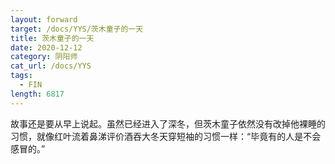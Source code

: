 ```yaml
---
layout: forward
target: /docs/YYS/茨木童子的一天
title: 茨木童子的一天
date: 2020-12-12
category: 阴阳师
cat_url: /docs/YYS
tags: 
  - FIN
length: 6817
---
```


故事还是要从早上说起。虽然已经进入了深冬，但茨木童子依然没有改掉他裸睡的习惯，就像红叶流着鼻涕评价酒吞大冬天穿短袖的习惯一样：“毕竟有的人是不会感冒的。”
